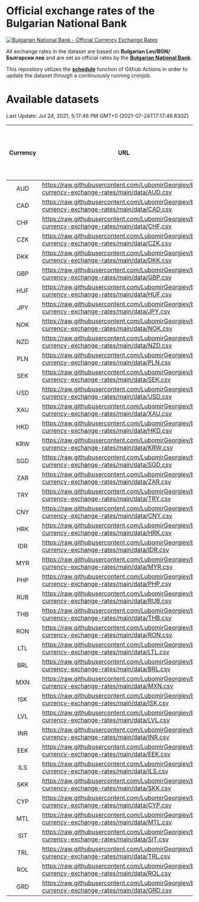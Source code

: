 # Official exchange rates of the Bulgarian National Bank

[![Bulgarian National Bank - Official Currency Exchange Rates](https://github.com/LubomirGeorgiev/bnb-currency-exchange-rates/actions/workflows/update-rates.yml/badge.svg?branch=main)](https://github.com/LubomirGeorgiev/bnb-currency-exchange-rates/actions/workflows/update-rates.yml)

All exchange rates in the dataset are based on **Bulgarian Lev/BGN/Български лев** and are set as official rates by the [**Bulgarian National Bank**](https://www.bnb.bg/Statistics/StExternalSector/StExchangeRates/StERForeignCurrencies/index.htm?toLang=_EN).

This repository utilizes the [**schedule**](https://docs.github.com/en/actions/reference/events-that-trigger-workflows) function of Github Actions in order to update the dataset through a continuously running cronjob.

# Available datasets

<!-- START LINKS (DO NOT EVER FU*ING DELETE THIS COMMENT FOR THE LOVE OF YOUR LIFE!!! IF YOU ARE CURIOS HOW IT WORKS, YOU CAN HAVE A LOOK AT ./src/updateReadme.ts) -->

Last Update: Jul 24, 2021, 5:17:46 PM GMT+0 (2021-07-24T17:17:46.830Z)

| Currency | URL                                                                                             | Number of records | Number of missing days that were filled in |
| :------: | ----------------------------------------------------------------------------------------------- | :---------------: | :----------------------------------------: |
|   AUD    | https://raw.githubusercontent.com/LubomirGeorgiev/bnb-currency-exchange-rates/main/data/AUD.csv |       7830        |                    2409                    |
|   CAD    | https://raw.githubusercontent.com/LubomirGeorgiev/bnb-currency-exchange-rates/main/data/CAD.csv |       7830        |                    2409                    |
|   CHF    | https://raw.githubusercontent.com/LubomirGeorgiev/bnb-currency-exchange-rates/main/data/CHF.csv |       7830        |                    2409                    |
|   CZK    | https://raw.githubusercontent.com/LubomirGeorgiev/bnb-currency-exchange-rates/main/data/CZK.csv |       7830        |                    2409                    |
|   DKK    | https://raw.githubusercontent.com/LubomirGeorgiev/bnb-currency-exchange-rates/main/data/DKK.csv |       7830        |                    2409                    |
|   GBP    | https://raw.githubusercontent.com/LubomirGeorgiev/bnb-currency-exchange-rates/main/data/GBP.csv |       7830        |                    2409                    |
|   HUF    | https://raw.githubusercontent.com/LubomirGeorgiev/bnb-currency-exchange-rates/main/data/HUF.csv |       7830        |                    2409                    |
|   JPY    | https://raw.githubusercontent.com/LubomirGeorgiev/bnb-currency-exchange-rates/main/data/JPY.csv |       7830        |                    2409                    |
|   NOK    | https://raw.githubusercontent.com/LubomirGeorgiev/bnb-currency-exchange-rates/main/data/NOK.csv |       7830        |                    2409                    |
|   NZD    | https://raw.githubusercontent.com/LubomirGeorgiev/bnb-currency-exchange-rates/main/data/NZD.csv |       7830        |                    2409                    |
|   PLN    | https://raw.githubusercontent.com/LubomirGeorgiev/bnb-currency-exchange-rates/main/data/PLN.csv |       7830        |                    2409                    |
|   SEK    | https://raw.githubusercontent.com/LubomirGeorgiev/bnb-currency-exchange-rates/main/data/SEK.csv |       7830        |                    2409                    |
|   USD    | https://raw.githubusercontent.com/LubomirGeorgiev/bnb-currency-exchange-rates/main/data/USD.csv |       7830        |                    2409                    |
|   XAU    | https://raw.githubusercontent.com/LubomirGeorgiev/bnb-currency-exchange-rates/main/data/XAU.csv |       7829        |                    2410                    |
|   HKD    | https://raw.githubusercontent.com/LubomirGeorgiev/bnb-currency-exchange-rates/main/data/HKD.csv |       7528        |                    2318                    |
|   KRW    | https://raw.githubusercontent.com/LubomirGeorgiev/bnb-currency-exchange-rates/main/data/KRW.csv |       7528        |                    2318                    |
|   SGD    | https://raw.githubusercontent.com/LubomirGeorgiev/bnb-currency-exchange-rates/main/data/SGD.csv |       7528        |                    2318                    |
|   ZAR    | https://raw.githubusercontent.com/LubomirGeorgiev/bnb-currency-exchange-rates/main/data/ZAR.csv |       7528        |                    2318                    |
|   TRY    | https://raw.githubusercontent.com/LubomirGeorgiev/bnb-currency-exchange-rates/main/data/TRY.csv |       6016        |                    1854                    |
|   CNY    | https://raw.githubusercontent.com/LubomirGeorgiev/bnb-currency-exchange-rates/main/data/CNY.csv |       5896        |                    1818                    |
|   HRK    | https://raw.githubusercontent.com/LubomirGeorgiev/bnb-currency-exchange-rates/main/data/HRK.csv |       5896        |                    1818                    |
|   IDR    | https://raw.githubusercontent.com/LubomirGeorgiev/bnb-currency-exchange-rates/main/data/IDR.csv |       5896        |                    1818                    |
|   MYR    | https://raw.githubusercontent.com/LubomirGeorgiev/bnb-currency-exchange-rates/main/data/MYR.csv |       5896        |                    1818                    |
|   PHP    | https://raw.githubusercontent.com/LubomirGeorgiev/bnb-currency-exchange-rates/main/data/PHP.csv |       5896        |                    1818                    |
|   RUB    | https://raw.githubusercontent.com/LubomirGeorgiev/bnb-currency-exchange-rates/main/data/RUB.csv |       5896        |                    1818                    |
|   THB    | https://raw.githubusercontent.com/LubomirGeorgiev/bnb-currency-exchange-rates/main/data/THB.csv |       5896        |                    1818                    |
|   RON    | https://raw.githubusercontent.com/LubomirGeorgiev/bnb-currency-exchange-rates/main/data/RON.csv |       5837        |                    1800                    |
|   LTL    | https://raw.githubusercontent.com/LubomirGeorgiev/bnb-currency-exchange-rates/main/data/LTL.csv |       5137        |                    1566                    |
|   BRL    | https://raw.githubusercontent.com/LubomirGeorgiev/bnb-currency-exchange-rates/main/data/BRL.csv |       4926        |                    1521                    |
|   MXN    | https://raw.githubusercontent.com/LubomirGeorgiev/bnb-currency-exchange-rates/main/data/MXN.csv |       4926        |                    1521                    |
|   ISK    | https://raw.githubusercontent.com/LubomirGeorgiev/bnb-currency-exchange-rates/main/data/ISK.csv |       4837        |                    1494                    |
|   LVL    | https://raw.githubusercontent.com/LubomirGeorgiev/bnb-currency-exchange-rates/main/data/LVL.csv |       4783        |                    1463                    |
|   INR    | https://raw.githubusercontent.com/LubomirGeorgiev/bnb-currency-exchange-rates/main/data/INR.csv |       4559        |                    1407                    |
|   EEK    | https://raw.githubusercontent.com/LubomirGeorgiev/bnb-currency-exchange-rates/main/data/EEK.csv |       3993        |                    1219                    |
|   ILS    | https://raw.githubusercontent.com/LubomirGeorgiev/bnb-currency-exchange-rates/main/data/ILS.csv |       3834        |                    1187                    |
|   SKK    | https://raw.githubusercontent.com/LubomirGeorgiev/bnb-currency-exchange-rates/main/data/SKK.csv |       2964        |                    906                     |
|   CYP    | https://raw.githubusercontent.com/LubomirGeorgiev/bnb-currency-exchange-rates/main/data/CYP.csv |       2900        |                    884                     |
|   MTL    | https://raw.githubusercontent.com/LubomirGeorgiev/bnb-currency-exchange-rates/main/data/MTL.csv |       2598        |                    793                     |
|   SIT    | https://raw.githubusercontent.com/LubomirGeorgiev/bnb-currency-exchange-rates/main/data/SIT.csv |       2538        |                    774                     |
|   TRL    | https://raw.githubusercontent.com/LubomirGeorgiev/bnb-currency-exchange-rates/main/data/TRL.csv |       1812        |                    553                     |
|   ROL    | https://raw.githubusercontent.com/LubomirGeorgiev/bnb-currency-exchange-rates/main/data/ROL.csv |       1691        |                    518                     |
|   GRD    | https://raw.githubusercontent.com/LubomirGeorgiev/bnb-currency-exchange-rates/main/data/GRD.csv |        361        |                    109                     |

<!-- END LINKS (DO NOT EVER FU*ING DELETE THIS COMMENT FOR THE LOVE OF YOUR LIFE!!! IF YOU ARE CURIOS HOW IT WORKS, YOU CAN HAVE A LOOK AT ./src/updateReadme.ts) -->

